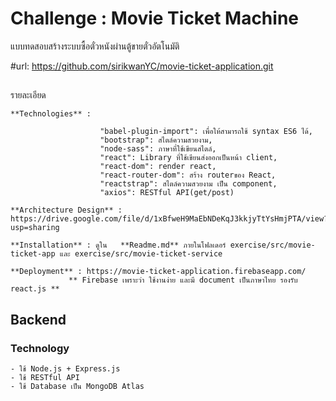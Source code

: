 ﻿# Challenge : Movie Ticket Machine

แบบทดสอบสร้างระบบซื้อตั๋วหนังผ่านตู้ขายตั๋วอัตโนมัติ

#url: https://github.com/sirikwanYC/movie-ticket-application.git

## 
รายละเอียด

	**Technologies** :  
	
						"babel-plugin-import": เพื่อให้สามารถใช้ syntax ES6 ได้,
    					"bootstrap": สไตล์ความสวยงาม,
    					"node-sass": ภาษาที่ใช้เขียนสไตล์,
    					"react": Library ที่ใช้เขียนส่งออกเป็นหน้า client,
    					"react-dom": render react,
    					"react-router-dom": สร้าง routerของ React,
    					"reactstrap": สไตล์ความสวยงาม เป็น component,
						"axios": RESTful API(get/post) 
   
	**Architecture Design** : https://drive.google.com/file/d/1xBfweH9MaEbNDeKqJ3kkjyTtYsHmjPTA/view?usp=sharing   
   
	**Installation** : ดูใน   **Readme.md** ภายในโฟลเดอร์ exercise/src/movie-ticket-app และ exercise/src/movie-ticket-service
   
	**Deployment** : https://movie-ticket-application.firebaseapp.com/
			     ** Firebase เพราะว่า ใช้งานง่าย และมี document เป็นภาษาไทย รองรับ react.js **

## Backend
### Technology 
	- ใช้ Node.js + Express.js
	- ใช้ RESTful API 
	- ใช้ Database เป็น MongoDB Atlas
